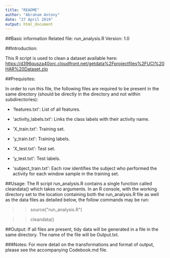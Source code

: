 ```yaml
---
title: "README"
author: "Abraham Antony"
date: "27 April 2019"
output: html_document
---
```

##Basic information
Related file: run_analysis.R
Version: 1.0

##Introduction:

This R script is used to clean a dataset available here: https://d396qusza40orc.cloudfront.net/getdata%2Fprojectfiles%2FUCI%20HAR%20Dataset.zip

##Prequisites:

In order to run this file, the following files are required to be present in the same directory (should be directly in the directory and not within subdirectories):

- 'features.txt': List of all features.

- 'activity_labels.txt': Links the class labels with their activity name.

- 'X_train.txt': Training set.

- 'y_train.txt': Training labels.

- 'X_test.txt': Test set.

- 'y_test.txt': Test labels.

- 'subject_train.txt': Each row identifies the subject who performed the activity for each window sample in the training set.

##Usage:
The R script run_analysis.R contains a single function called cleandata() which takes no arguments.
In an R console, with the working directory set to the location containing both the run_analysis.R file as well as the data files as detailed below, the follow commands may be run:

>> source("run_analysis.R")

>> cleandata()


##Output:
If all files are present, tidy data will be generated in a file in the same directory. The name of the file will be Output.txt.


###Notes:
For more detail on the transformations and format of output, please see the accompanying Codebook.md file.